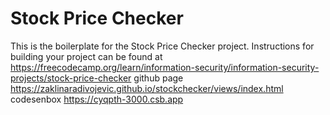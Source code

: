 # Stock Price Checker

This is the boilerplate for the Stock Price Checker project. Instructions for building your project can be found at https://freecodecamp.org/learn/information-security/information-security-projects/stock-price-checker
github page https://zaklinaradivojevic.github.io/stockchecker/views/index.html
codesenbox  https://cyqpth-3000.csb.app
